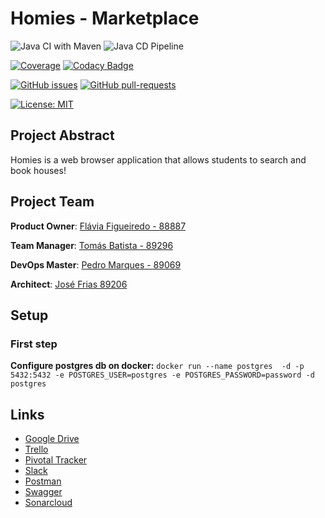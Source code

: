 # Homies - Marketplace

![Java CI with Maven](https://github.com/tomas99batista/Homies_Marketplace/workflows/Java%20CI%20with%20Maven/badge.svg)  ![Java CD Pipeline](https://github.com/tomas99batista/Homies_Marketplace/workflows/CD%20Pipeline/badge.svg)  

[![Coverage](https://sonarcloud.io/api/project_badges/measure?project=tomas99batista_Homies_Marketplace&metric=coverage)](https://sonarcloud.io/dashboard?id=tomas99batista_Homies_Marketplace)  [![Codacy Badge](https://api.codacy.com/project/badge/Grade/2a9bd2d58c1f4b8ebf3d3f8790873a64)](https://www.codacy.com?utm_source=github.com&amp;utm_medium=referral&amp;utm_content=tomas99batista/Homies_Marketplace&amp;utm_campaign=Badge_Grade)

[![GitHub issues](https://img.shields.io/github/issues/Naereen/StrapDown.js.svg)](https://github.com/tomas99batista/Homies_Marketplace/issues)   [![GitHub pull-requests](https://img.shields.io/github/issues-pr/Naereen/StrapDown.js.svg)](https://github.com/tomas99batista/Homies_Marketplace/pulls)


[![License: MIT](https://img.shields.io/badge/License-MIT-yellow.svg)](https://opensource.org/licenses/MIT)

## Project Abstract

Homies is a web browser application that allows students to search and book houses!

## Project Team

**Product Owner**: [Flávia Figueiredo - 88887](https://github.com/flaviagfigueiredo)

**Team Manager**: [Tomás Batista - 89296](https://github.com/tomas99batista)

**DevOps Master**: [Pedro Marques - 89069](https://github.com/Pmiguelmarques)

**Architect**: [José Frias 89206](https://github.com/joselfrias)

## Setup

### First step
**Configure postgres db on docker:** 
```docker run --name postgres  -d -p 5432:5432 -e POSTGRES_USER=postgres -e POSTGRES_PASSWORD=password -d postgres```

## Links
- [Google Drive](https://drive.google.com/drive/folders/1rgzAPeLD0_XlIS92oBTSDtjoLlHx3OAM?usp=sharing)
- [Trello](https://trello.com/invite/b/K4x0FAe7/353d22e1576eb93852802a2a27f097c4/homiesmarketplace)
- [Pivotal Tracker](https://www.pivotaltracker.com/projects/2447400)
- [Slack](https://join.slack.com/t/homiesmarketplace/shared_invite/zt-e9fdp8wh-KNNSun3cX~EcJCv_KcRATA)
- [Postman](https://www.getpostman.com/collections/a78d2d100a6a8678a402)
- [Swagger](https://app.swaggerhub.com/apis/HomiesMarketplace/homies-marketplace_api/1.0.0)
- [Sonarcloud](https://sonarcloud.io/dashboard?id=tomas99batista_Homies_Marketplace)
 
